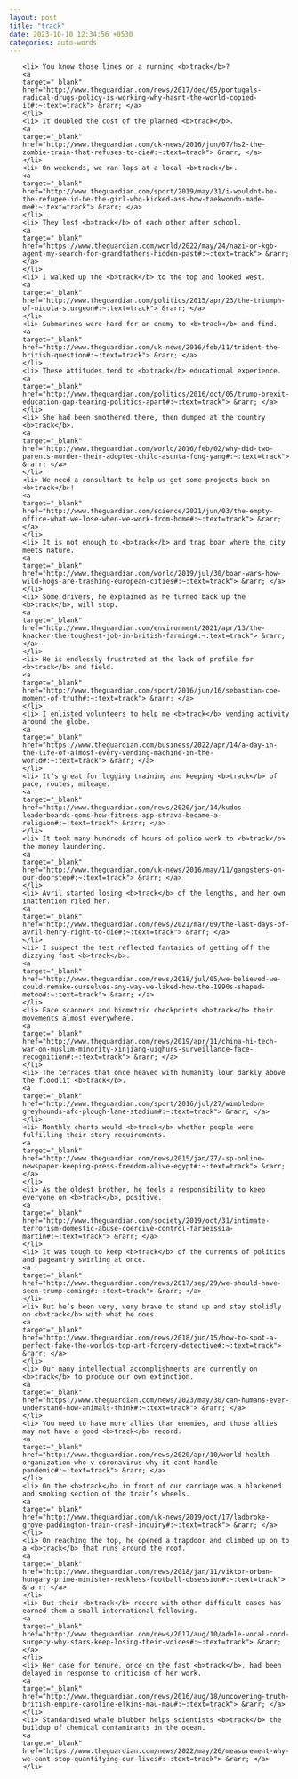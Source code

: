 ```yaml
---
layout: post
title: "track"
date: 2023-10-10 12:34:56 +0530
categories: auto-words
---
```

<ol>

    <li> You know those lines on a running <b>track</b>?
    <a 
    target="_blank" 
    href="http://www.theguardian.com/news/2017/dec/05/portugals-radical-drugs-policy-is-working-why-hasnt-the-world-copied-it#:~:text=track"> &rarr; </a>
    </li>
    <li> It doubled the cost of the planned <b>track</b>.
    <a 
    target="_blank" 
    href="http://www.theguardian.com/uk-news/2016/jun/07/hs2-the-zombie-train-that-refuses-to-die#:~:text=track"> &rarr; </a>
    </li>
    <li> On weekends, we ran laps at a local <b>track</b>.
    <a 
    target="_blank" 
    href="http://www.theguardian.com/sport/2019/may/31/i-wouldnt-be-the-refugee-id-be-the-girl-who-kicked-ass-how-taekwondo-made-me#:~:text=track"> &rarr; </a>
    </li>
    <li> They lost <b>track</b> of each other after school.
    <a 
    target="_blank" 
    href="https://www.theguardian.com/world/2022/may/24/nazi-or-kgb-agent-my-search-for-grandfathers-hidden-past#:~:text=track"> &rarr; </a>
    </li>
    <li> I walked up the <b>track</b> to the top and looked west.
    <a 
    target="_blank" 
    href="http://www.theguardian.com/politics/2015/apr/23/the-triumph-of-nicola-sturgeon#:~:text=track"> &rarr; </a>
    </li>
    <li> Submarines were hard for an enemy to <b>track</b> and find.
    <a 
    target="_blank" 
    href="http://www.theguardian.com/uk-news/2016/feb/11/trident-the-british-question#:~:text=track"> &rarr; </a>
    </li>
    <li> These attitudes tend to <b>track</b> educational experience.
    <a 
    target="_blank" 
    href="http://www.theguardian.com/politics/2016/oct/05/trump-brexit-education-gap-tearing-politics-apart#:~:text=track"> &rarr; </a>
    </li>
    <li> She had been smothered there, then dumped at the country <b>track</b>.
    <a 
    target="_blank" 
    href="http://www.theguardian.com/world/2016/feb/02/why-did-two-parents-murder-their-adopted-child-asunta-fong-yang#:~:text=track"> &rarr; </a>
    </li>
    <li> We need a consultant to help us get some projects back on <b>track</b>!
    <a 
    target="_blank" 
    href="http://www.theguardian.com/science/2021/jun/03/the-empty-office-what-we-lose-when-we-work-from-home#:~:text=track"> &rarr; </a>
    </li>
    <li> It is not enough to <b>track</b> and trap boar where the city meets nature.
    <a 
    target="_blank" 
    href="http://www.theguardian.com/world/2019/jul/30/boar-wars-how-wild-hogs-are-trashing-european-cities#:~:text=track"> &rarr; </a>
    </li>
    <li> Some drivers, he explained as he turned back up the <b>track</b>, will stop.
    <a 
    target="_blank" 
    href="http://www.theguardian.com/environment/2021/apr/13/the-knacker-the-toughest-job-in-british-farming#:~:text=track"> &rarr; </a>
    </li>
    <li> He is endlessly frustrated at the lack of profile for <b>track</b> and field.
    <a 
    target="_blank" 
    href="http://www.theguardian.com/sport/2016/jun/16/sebastian-coe-moment-of-truth#:~:text=track"> &rarr; </a>
    </li>
    <li> I enlisted volunteers to help me <b>track</b> vending activity around the globe.
    <a 
    target="_blank" 
    href="https://www.theguardian.com/business/2022/apr/14/a-day-in-the-life-of-almost-every-vending-machine-in-the-world#:~:text=track"> &rarr; </a>
    </li>
    <li> It’s great for logging training and keeping <b>track</b> of pace, routes, mileage.
    <a 
    target="_blank" 
    href="http://www.theguardian.com/news/2020/jan/14/kudos-leaderboards-qoms-how-fitness-app-strava-became-a-religion#:~:text=track"> &rarr; </a>
    </li>
    <li> It took many hundreds of hours of police work to <b>track</b> the money laundering.
    <a 
    target="_blank" 
    href="http://www.theguardian.com/uk-news/2016/may/11/gangsters-on-our-doorstep#:~:text=track"> &rarr; </a>
    </li>
    <li> Avril started losing <b>track</b> of the lengths, and her own inattention riled her.
    <a 
    target="_blank" 
    href="http://www.theguardian.com/news/2021/mar/09/the-last-days-of-avril-henry-right-to-die#:~:text=track"> &rarr; </a>
    </li>
    <li> I suspect the test reflected fantasies of getting off the dizzying fast <b>track</b>.
    <a 
    target="_blank" 
    href="http://www.theguardian.com/news/2018/jul/05/we-believed-we-could-remake-ourselves-any-way-we-liked-how-the-1990s-shaped-metoo#:~:text=track"> &rarr; </a>
    </li>
    <li> Face scanners and biometric checkpoints <b>track</b> their movements almost everywhere.
    <a 
    target="_blank" 
    href="http://www.theguardian.com/news/2019/apr/11/china-hi-tech-war-on-muslim-minority-xinjiang-uighurs-surveillance-face-recognition#:~:text=track"> &rarr; </a>
    </li>
    <li> The terraces that once heaved with humanity lour darkly above the floodlit <b>track</b>.
    <a 
    target="_blank" 
    href="http://www.theguardian.com/sport/2016/jul/27/wimbledon-greyhounds-afc-plough-lane-stadium#:~:text=track"> &rarr; </a>
    </li>
    <li> Monthly charts would <b>track</b> whether people were fulfilling their story requirements.
    <a 
    target="_blank" 
    href="http://www.theguardian.com/news/2015/jan/27/-sp-online-newspaper-keeping-press-freedom-alive-egypt#:~:text=track"> &rarr; </a>
    </li>
    <li> As the oldest brother, he feels a responsibility to keep everyone on <b>track</b>, positive.
    <a 
    target="_blank" 
    href="http://www.theguardian.com/society/2019/oct/31/intimate-terrorism-domestic-abuse-coercive-control-farieissia-martin#:~:text=track"> &rarr; </a>
    </li>
    <li> It was tough to keep <b>track</b> of the currents of politics and pageantry swirling at once.
    <a 
    target="_blank" 
    href="http://www.theguardian.com/news/2017/sep/29/we-should-have-seen-trump-coming#:~:text=track"> &rarr; </a>
    </li>
    <li> But he’s been very, very brave to stand up and stay stolidly on <b>track</b> with what he does.
    <a 
    target="_blank" 
    href="http://www.theguardian.com/news/2018/jun/15/how-to-spot-a-perfect-fake-the-worlds-top-art-forgery-detective#:~:text=track"> &rarr; </a>
    </li>
    <li> Our many intellectual accomplishments are currently on <b>track</b> to produce our own extinction.
    <a 
    target="_blank" 
    href="https://www.theguardian.com/news/2023/may/30/can-humans-ever-understand-how-animals-think#:~:text=track"> &rarr; </a>
    </li>
    <li> You need to have more allies than enemies, and those allies may not have a good <b>track</b> record.
    <a 
    target="_blank" 
    href="http://www.theguardian.com/news/2020/apr/10/world-health-organization-who-v-coronavirus-why-it-cant-handle-pandemic#:~:text=track"> &rarr; </a>
    </li>
    <li> On the <b>track</b> in front of our carriage was a blackened and smoking section of the train’s wheels.
    <a 
    target="_blank" 
    href="http://www.theguardian.com/uk-news/2019/oct/17/ladbroke-grove-paddington-train-crash-inquiry#:~:text=track"> &rarr; </a>
    </li>
    <li> On reaching the top, he opened a trapdoor and climbed up on to a <b>track</b> that runs around the roof.
    <a 
    target="_blank" 
    href="http://www.theguardian.com/news/2018/jan/11/viktor-orban-hungary-prime-minister-reckless-football-obsession#:~:text=track"> &rarr; </a>
    </li>
    <li> But their <b>track</b> record with other difficult cases has earned them a small international following.
    <a 
    target="_blank" 
    href="http://www.theguardian.com/news/2017/aug/10/adele-vocal-cord-surgery-why-stars-keep-losing-their-voices#:~:text=track"> &rarr; </a>
    </li>
    <li> Her case for tenure, once on the fast <b>track</b>, had been delayed in response to criticism of her work.
    <a 
    target="_blank" 
    href="http://www.theguardian.com/news/2016/aug/18/uncovering-truth-british-empire-caroline-elkins-mau-mau#:~:text=track"> &rarr; </a>
    </li>
    <li> Standardised whale blubber helps scientists <b>track</b> the buildup of chemical contaminants in the ocean.
    <a 
    target="_blank" 
    href="https://www.theguardian.com/news/2022/may/26/measurement-why-we-cant-stop-quantifying-our-lives#:~:text=track"> &rarr; </a>
    </li>